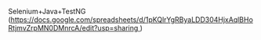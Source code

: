 Selenium+Java+TestNG
([https://docs.google.com/spreadsheets/d/1pKQlrYgRByaLDD304HjxAqlBHoRtjmvZrpMN0DMnrcA/edit?usp=sharing ](https://docs.google.com/spreadsheets/d/1pKQlrYgRByaLDD304HjxAqlBHoRtjmvZrpMN0DMnrcA/edit?usp=sharing))
